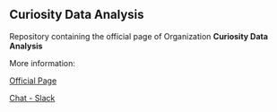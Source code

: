 Curiosity Data Analysis
---

Repository containing the official page of Organization **Curiosity Data Analysis**

More information:

[Official Page](https://curiosity-data-analysis.github.io/)

[Chat - Slack](https://curiositydataanalysis.slack.com/messages/CB069M42C/)
